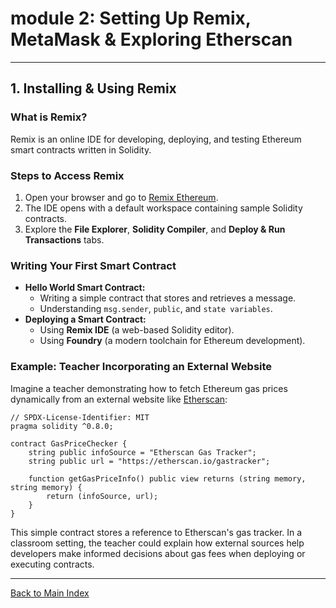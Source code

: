 # **module 2: Setting Up Remix, MetaMask & Exploring Etherscan**

---

## **1. Installing & Using Remix**

### **What is Remix?**
Remix is an online IDE for developing, deploying, and testing Ethereum smart contracts written in Solidity.

### **Steps to Access Remix**
1. Open your browser and go to [Remix Ethereum](https://remix.ethereum.org/).
2. The IDE opens with a default workspace containing sample Solidity contracts.
3. Explore the **File Explorer**, **Solidity Compiler**, and **Deploy & Run Transactions** tabs.

### Writing Your First Smart Contract

- **Hello World Smart Contract:**
  - Writing a simple contract that stores and retrieves a message.
  - Understanding `msg.sender`, `public`, and `state variables`.
- **Deploying a Smart Contract:**
  - Using **Remix IDE** (a web-based Solidity editor).
  - Using **Foundry** (a modern toolchain for Ethereum development).

### Example: Teacher Incorporating an External Website

Imagine a teacher demonstrating how to fetch Ethereum gas prices dynamically from an external website like [Etherscan](https://etherscan.io/gastracker):

```solidity
// SPDX-License-Identifier: MIT
pragma solidity ^0.8.0;

contract GasPriceChecker {
    string public infoSource = "Etherscan Gas Tracker";
    string public url = "https://etherscan.io/gastracker";

    function getGasPriceInfo() public view returns (string memory, string memory) {
        return (infoSource, url);
    }
}
```

This simple contract stores a reference to Etherscan's gas tracker. In a classroom setting, the teacher could explain how external sources help developers make informed decisions about gas fees when deploying or executing contracts.

---

[Back to Main Index](index.md)

